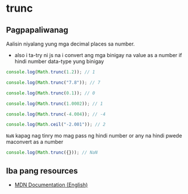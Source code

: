 # trunc

## Pagpapaliwanag

Aalisin niyalang yung mga decimal places sa number.

- also i ta-try ni js na i convert ang mga binigay na value as a number if hindi number data-type yung binigay

```javascript
console.log(Math.trunc(1.2)); // 1

console.log(Math.trunc("7.8")); // 7

console.log(Math.trunc(0.1)); // 0

console.log(Math.trunc(1.0002)); // 1

console.log(Math.trunc(-4.004)); // -4

console.log(Math.ceil("-2.001")); // 2
```

`NaN` kapag nag tinry mo mag pass ng hindi number or any na hindi pwede maconvert as a number

```javascript
console.log(Math.trunc({})); // NaN
```

## Iba pang resources

- [MDN Documentation (English)](https://developer.mozilla.org/en-US/docs/Web/JavaScript/Reference/Global_Objects/Math/trunc)
